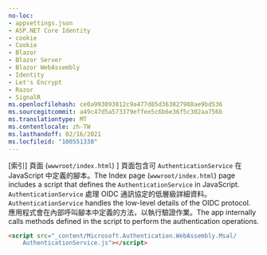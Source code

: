 ```yaml
---
no-loc:
- appsettings.json
- ASP.NET Core Identity
- cookie
- Cookie
- Blazor
- Blazor Server
- Blazor WebAssembly
- Identity
- Let's Encrypt
- Razor
- SignalR
ms.openlocfilehash: ce0a993093812c9a477d85d363827988ae9bd536
ms.sourcegitcommit: a49c47d5a573379effee5c6b6e36f5c302aa756b
ms.translationtype: MT
ms.contentlocale: zh-TW
ms.lasthandoff: 02/16/2021
ms.locfileid: "100551338"
---
```

<span data-ttu-id="3af1b-101">[索引] 頁面 (`wwwroot/index.html`) ] 頁面包含可 `AuthenticationService` 在 JavaScript 中定義的腳本。</span><span class="sxs-lookup"><span data-stu-id="3af1b-101">The Index page (`wwwroot/index.html`) page includes a script that defines the `AuthenticationService` in JavaScript.</span></span> <span data-ttu-id="3af1b-102">`AuthenticationService` 處理 OIDC 通訊協定的低層級詳細資料。</span><span class="sxs-lookup"><span data-stu-id="3af1b-102">`AuthenticationService` handles the low-level details of the OIDC protocol.</span></span> <span data-ttu-id="3af1b-103">應用程式會在內部呼叫腳本中定義的方法，以執行驗證作業。</span><span class="sxs-lookup"><span data-stu-id="3af1b-103">The app internally calls methods defined in the script to perform the authentication operations.</span></span>

```html
<script src="_content/Microsoft.Authentication.WebAssembly.Msal/
    AuthenticationService.js"></script>
```
